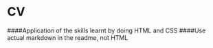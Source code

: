 # CV
####Application of the skills learnt by doing HTML and CSS
####Use actual markdown in the readme, not HTML
